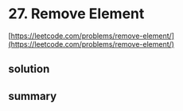 # 27. Remove Element

[https://leetcode.com/problems/remove-element/](https://leetcode.com/problems/remove-element/)

## solution


## summary
